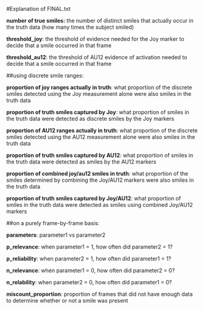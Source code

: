 #Explanation of FINAL.txt

**number of true smiles:** the number of distinct smiles that actually occur in the truth data (how many times the subject smiled)

**threshold_joy**: the threshold of evidence needed for the Joy marker to decide that a smile occurred in that frame

**threshold_au12**: the threshold of AU12 evidence of activation needed to decide that a smile occurred in that frame


##using discrete smile ranges:

**proportion of joy ranges actually in truth**: what proportion of the discrete smiles detected using the Joy measurement alone were also smiles in the truth data

**proportion of truth smiles captured by Joy**: what proportion of smiles in the truth data were detected as discrete smiles by the Joy markers

**proportion of AU12 ranges actually in truth**: what proportion of the discrete smiles detected using the AU12 measurement alone were also smiles in the truth data

**proportion of truth smiles captured by AU12**: what proportion of smiles in the truth data were detected as smiles by the AU12 markers

**proportion of combined joy/au12 smiles in truth**: what proportion of the smiles determined by combining the Joy/AU12 markers were also smiles in the truth data

**proportion of truth smiles captured by Joy/AU12**: what proportion of smiles in the truth data were detected as smiles using combined Joy/AU12 markers

##on a purely frame-by-frame basis:

**parameters**: parameter1 vs parameter2

**p_relevance**: when parameter1 = 1, how often did parameter2 = 1?

**p_reliability**: when parameter2 = 1, how often did parameter1 = 1?

**n_relevance**: when parameter1 = 0, how often did parameter2 = 0?

**n_relability**: when parameter2 = 0, how often did parameter1 = 0?

**miscount_proportion**: proportion of frames that did not have enough data to determine whether or not a smile was present
